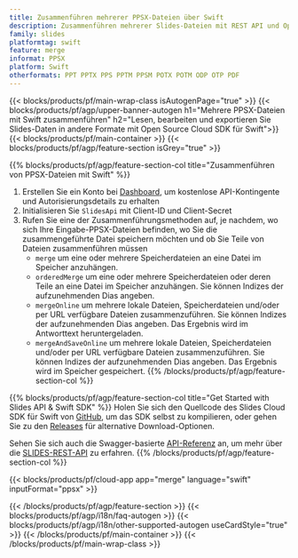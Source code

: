 ```yaml
---
title: Zusammenführen mehrerer PPSX-Dateien über Swift
description: Zusammenführen mehrerer Slides-Dateien mit REST API und Open Source Swift SDK
family: slides
platformtag: swift
feature: merge
informat: PPSX
platform: Swift
otherformats: PPT PPTX PPS PPTM PPSM POTX POTM ODP OTP PDF
---
```


{{< blocks/products/pf/main-wrap-class isAutogenPage="true" >}}
{{< blocks/products/pf/agp/upper-banner-autogen h1="Mehrere PPSX-Dateien mit Swift zusammenführen" h2="Lesen, bearbeiten und exportieren Sie Slides-Daten in andere Formate mit Open Source Cloud SDK für Swift">}}
{{< blocks/products/pf/main-container >}}
{{< blocks/products/pf/agp/feature-section isGrey="true" >}}

{{% blocks/products/pf/agp/feature-section-col title="Zusammenführen von PPSX-Dateien mit Swift" %}}
1. Erstellen Sie ein Konto bei <a href="https://dashboard.aspose.cloud/">Dashboard</a>, um kostenlose API-Kontingente und Autorisierungsdetails zu erhalten
1. Initialisieren Sie ```SlidesApi``` mit Client-ID und Client-Secret
1. Rufen Sie eine der Zusammenführungsmethoden auf, je nachdem, wo sich Ihre Eingabe-PPSX-Dateien befinden, wo Sie die zusammengeführte Datei speichern möchten und ob Sie Teile von Dateien zusammenführen müssen
    - ```merge``` um eine oder mehrere Speicherdateien an eine Datei im Speicher anzuhängen.
    - ```orderedMerge``` um eine oder mehrere Speicherdateien oder deren Teile an eine Datei im Speicher anzuhängen. Sie können Indizes der aufzunehmenden Dias angeben.
    - ```mergeOnline``` um mehrere lokale Dateien, Speicherdateien und/oder per URL verfügbare Dateien zusammenzuführen. Sie können Indizes der aufzunehmenden Dias angeben. Das Ergebnis wird im Antworttext heruntergeladen.
    - ```mergeAndSaveOnline``` um mehrere lokale Dateien, Speicherdateien und/oder per URL verfügbare Dateien zusammenzuführen. Sie können Indizes der aufzunehmenden Dias angeben. Das Ergebnis wird im Speicher gespeichert.
{{% /blocks/products/pf/agp/feature-section-col %}}

{{% blocks/products/pf/agp/feature-section-col title="Get Started with Slides API & Swift SDK" %}}
Holen Sie sich den Quellcode des Slides Cloud SDK für Swift von [GitHub](https://github.com/aspose-slides-cloud/aspose-slides-cloud-swift), um das SDK selbst zu kompilieren, oder gehen Sie zu den [Releases](https://releases.aspose.cloud/) für alternative Download-Optionen.

Sehen Sie sich auch die Swagger-basierte [API-Referenz](https://apireference.aspose.cloud/slides/) an, um mehr über die [SLIDES-REST-API](https://products.aspose.cloud/slides/curl/) zu erfahren.
{{% /blocks/products/pf/agp/feature-section-col %}}

{{< blocks/products/pf/cloud-app app="merge" language="swift" inputFormat="ppsx" >}}

{{< /blocks/products/pf/agp/feature-section >}}
{{< blocks/products/pf/agp/i18n/faq-autogen >}}
{{< blocks/products/pf/agp/i18n/other-supported-autogen useCardStyle="true" >}}
{{< /blocks/products/pf/main-container >}}
{{< /blocks/products/pf/main-wrap-class >}}